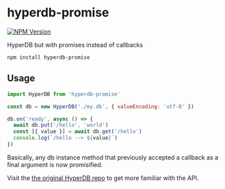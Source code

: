 # hyperdb-promise

[![NPM Version](https://img.shields.io/npm/v/hyperdb-promise.svg?style=flat)](https://www.npmjs.org/package/hyperdb-promise)

HyperDB but with promises instead of callbacks

```
npm install hyperdb-promise
```

## Usage

``` js
import HyperDB from 'hyperdb-promise'

const db = new HyperDB('./my.db', { valueEncoding: 'utf-8' })

db.on('ready', async () => {
  await db.put('/hello', 'world')
  const [{ value }] = await db.get('/hello')
  console.log(`/hello --> ${value}`)
})
```

Basically, any db instance method that previously accepted a callback as a final argument is now promisified. 

Visit the [the original HyperDB repo](https://github.com/mafintosh/hyperdb) to get more familiar with the API.
